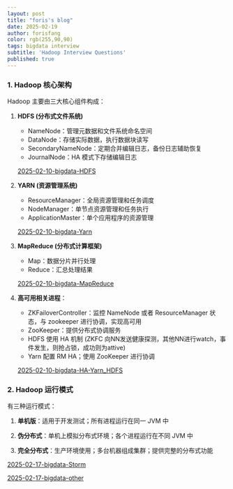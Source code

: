```yaml
---
layout: post
title: "foris's blog"
date: 2025-02-19
author: forisfang 
color: rgb(255,90,90)
tags: bigdata interview
subtitle: 'Hadoop Interview Questions'
published: true
---
```



### 1. Hadoop 核心架构
Hadoop 主要由三大核心组件构成：
1. **HDFS (分布式文件系统)**
   - NameNode：管理元数据和文件系统命名空间
   - DataNode：存储实际数据，执行数据块读写
   - SecondaryNameNode：定期合并编辑日志，备份日志辅助恢复
   - JournalNode：HA 模式下存储编辑日志
   
   [2025-02-10-bigdata-HDFS](../10/bigdata-HDFS.html)

2. **YARN (资源管理系统)**
   - ResourceManager：全局资源管理和任务调度
   - NodeManager：单节点资源管理和任务执行
   - ApplicationMaster：单个应用程序的资源管理

   [2025-02-10-bigdata-Yarn](../10/bigdata-Yarn.html)

3. **MapReduce (分布式计算框架)**
   - Map：数据分片并行处理
   - Reduce：汇总处理结果

   [2025-02-10-bigdata-MapReduce](../10/bigdata-MapReduce.html)

4. **高可用相关进程**：
   - ZKFailoverController：监控 NameNode 或者 ResourceManager 状态，与 zookeeper 进行协调，实现高可用
   - ZooKeeper：提供分布式协调服务
   - HDFS 使用 HA 机制 (ZKFC 向NN发送健康探测，其他NN进行watch，事件发生，则抢占锁，成功则为attive)
   - Yarn 配置 RM HA；使用 ZooKeeper 进行协调

   [2025-02-10-bigdata-HA-Yarn_HDFS](../10/bigdata-HA-Yarn_HDFS.html)

### 2. Hadoop 运行模式
有三种运行模式：
1. **单机版**：适用于开发测试；所有进程运行在同一 JVM 中

2. **伪分布式**：单机上模拟分布式环境；各个进程运行在不同 JVM 中

3. **完全分布式**：生产环境使用；多台机器组成集群；提供完整的分布式功能



[2025-02-17-bigdata-Storm](../17/bigdata-Storm.html)

[2025-02-17-bigdata-other](../17/bigdata-other.html)